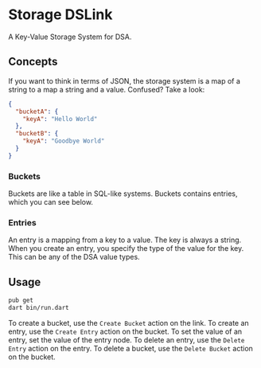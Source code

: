 # Storage DSLink

A Key-Value Storage System for DSA.

## Concepts

If you want to think in terms of JSON, the storage system is a map of a string to a map a string and a value. Confused? Take a look:

```json
{
  "bucketA": {
    "keyA": "Hello World"
  },
  "bucketB": {
    "keyA": "Goodbye World"
  }
}
```

### Buckets

Buckets are like a table in SQL-like systems. Buckets contains entries, which you can see below.

### Entries

An entry is a mapping from a key to a value. The key is always a string. When you create an entry, you specify the type of the value for the key. This can be any of the DSA value types.

## Usage

```bash
pub get
dart bin/run.dart
```

To create a bucket, use the `Create Bucket` action on the link. To create an entry, use the `Create Entry` action on the bucket. To set the value of an entry, set the value of the entry node. To delete an entry, use the `Delete Entry` action on the entry. To delete a bucket, use the `Delete Bucket` action on the bucket.
